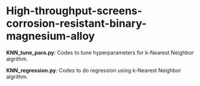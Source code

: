 # High-throughput-screens-corrosion-resistant-binary-magnesium-alloy

**KNN_tune_para.py**: Codes to tune hyperparameters for k-Nearest Neighbor algrithm.

**KNN_regression.py**: Codes to do regression using k-Nearest Neighbor algrithm.
